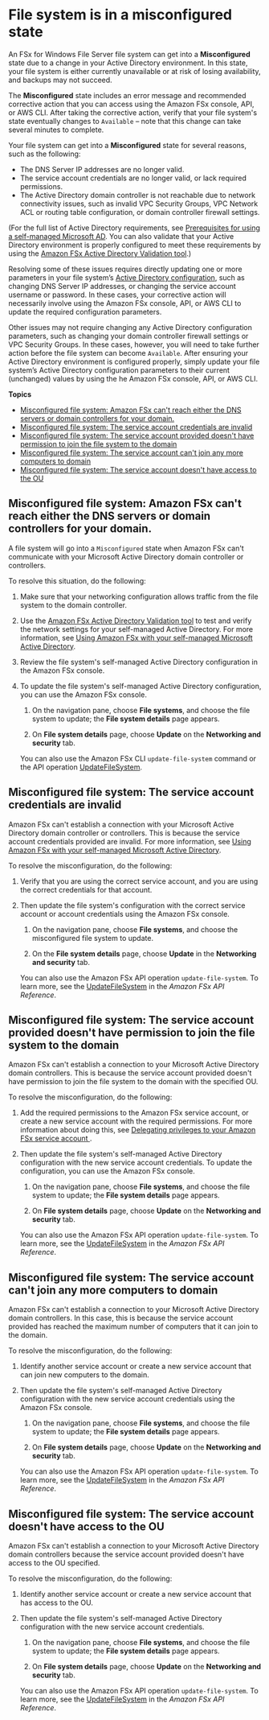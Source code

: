 # File system is in a misconfigured state<a name="misconfigured-ad-config"></a>

An FSx for Windows File Server file system can get into a **Misconfigured** state due to a change in your Active Directory environment\. In this state, your file system is either currently unavailable or at risk of losing availability, and backups may not succeed\.

The **Misconfigured** state includes an error message and recommended corrective action that you can access using the Amazon FSx console, API, or AWS CLI\. After taking the corrective action, verify that your file system's state eventually changes to `Available` – note that this change can take several minutes to complete\.

Your file system can get into a **Misconfigured** state for several reasons, such as the following:
+ The DNS Server IP addresses are no longer valid\.
+ The service account credentials are no longer valid, or lack required permissions\.
+ The Active Directory domain controller is not reachable due to network connectivity issues, such as invalid VPC Security Groups, VPC Network ACL or routing table configuration, or domain controller firewall settings\.

\(For the full list of Active Directory requirements, see [Prerequisites for using a self\-managed Microsoft AD](self-manage-prereqs.md)\. You can also validate that your Active Directory environment is properly configured to meet these requirements by using the [Amazon FSx Active Directory Validation tool](validate-ad-config.md#test-ad-network-config)\.\)

Resolving some of these issues requires directly updating one or more parameters in your file system’s [Active Directory configuration](https://docs.aws.amazon.com/fsx/latest/APIReference/API_SelfManagedActiveDirectoryConfigurationUpdates.html), such as changing DNS Server IP addresses, or changing the service account username or password\. In these cases, your corrective action will necessarily involve using the Amazon FSx console, API, or AWS CLI to update the required configuration parameters\.

Other issues may not require changing any Active Directory configuration parameters, such as changing your domain controller firewall settings or VPC Security Groups\. In these cases, however, you will need to take further action before the file system can become `Available`\. After ensuring your Active Directory environment is configured properly, simply update your file system’s Active Directory configuration parameters to their current \(unchanged\) values by using the he Amazon FSx console, API, or AWS CLI\.

**Topics**
+ [Misconfigured file system: Amazon FSx can't reach either the DNS servers or domain controllers for your domain\.](#w236aac43c13c19)
+ [Misconfigured file system: The service account credentials are invalid](#w236aac43c13c21)
+ [Misconfigured file system: The service account provided doesn't have permission to join the file system to the domain](#w236aac43c13c23)
+ [Misconfigured file system: The service account can't join any more computers to domain](#w236aac43c13c25)
+ [Misconfigured file system: The service account doesn't have access to the OU](#w236aac43c13c27)

## Misconfigured file system: Amazon FSx can't reach either the DNS servers or domain controllers for your domain\.<a name="w236aac43c13c19"></a>

A file system will go into a `Misconfigured` state when Amazon FSx can't communicate with your Microsoft Active Directory domain controller or controllers\.

To resolve this situation, do the following:

1. Make sure that your networking configuration allows traffic from the file system to the domain controller\.

1. Use the [ Amazon FSx Active Directory Validation tool](validate-ad-config.md) to test and verify the network settings for your self\-managed Active Directory\. For more information, see [Using Amazon FSx with your self\-managed Microsoft Active Directory](self-managed-AD.md)\. 

1. Review the file system's self\-managed Active Directory configuration in the Amazon FSx console\.

1. To update the file system's self\-managed Active Directory configuration, you can use the Amazon FSx console\.

   1. On the navigation pane, choose **File systems**, and choose the file system to update; the **File system details** page appears\.

   1. On **File system details** page, choose **Update** on the **Networking and security** tab\.

   You can also use the Amazon FSx CLI `update-file-system` command or the API operation [UpdateFileSystem](https://docs.aws.amazon.com/fsx/latest/APIReference/API_UpdateFileSystem.html)\.

## Misconfigured file system: The service account credentials are invalid<a name="w236aac43c13c21"></a>

Amazon FSx can't establish a connection with your Microsoft Active Directory domain controller or controllers\. This is because the service account credentials provided are invalid\. For more information, see [Using Amazon FSx with your self\-managed Microsoft Active Directory](self-managed-AD.md)\. 

To resolve the misconfiguration, do the following:

1. Verify that you are using the correct service account, and you are using the correct credentials for that account\.

1. Then update the file system's configuration with the correct service account or account credentials using the Amazon FSx console\.

   1. On the navigation pane, choose **File systems**, and choose the misconfigured file system to update\.

   1. On the **File system details** page, choose **Update** in the **Networking and security** tab\.

   You can also use the Amazon FSx API operation `update-file-system`\. To learn more, see the [UpdateFileSystem](https://docs.aws.amazon.com/fsx/latest/APIReference/API_UpdateFileSystem.html) in the *Amazon FSx API Reference*\.

## Misconfigured file system: The service account provided doesn't have permission to join the file system to the domain<a name="w236aac43c13c23"></a>

Amazon FSx can't establish a connection to your Microsoft Active Directory domain controllers\. This is because the service account provided doesn't have permission to join the file system to the domain with the specified OU\. 

To resolve the misconfiguration, do the following:

1. Add the required permissions to the Amazon FSx service account, or create a new service account with the required permissions\. For more information about doing this, see [ Delegating privileges to your Amazon FSx service account ](self-managed-AD-best-practices.md#connect_delegate_privileges)\.

1. Then update the file system's self\-managed Active Directory configuration with the new service account credentials\. To update the configuration, you can use the Amazon FSx console\. 

   1. On the navigation pane, choose **File systems**, and choose the file system to update; the **File system details** page appears\.

   1. On **File system details** page, choose **Update** on the **Networking and security** tab\. 

   You can also use the Amazon FSx API operation `update-file-system`\. To learn more, see the [UpdateFileSystem](https://docs.aws.amazon.com/fsx/latest/APIReference/API_UpdateFileSystem.html) in the *Amazon FSx API Reference*\.

## Misconfigured file system: The service account can't join any more computers to domain<a name="w236aac43c13c25"></a>

Amazon FSx can't establish a connection to your Microsoft Active Directory domain controllers\. In this case, this is because the service account provided has reached the maximum number of computers that it can join to the domain\. 

To resolve the misconfiguration, do the following:

1. Identify another service account or create a new service account that can join new computers to the domain\.

1. Then update the file system's self\-managed Active Directory configuration with the new service account credentials using the Amazon FSx console\.

   1. On the navigation pane, choose **File systems**, and choose the file system to update; the **File system details** page appears\.

   1. On **File system details** page, choose **Update** on the **Networking and security** tab\.

   You can also use the Amazon FSx API operation `update-file-system`\. To learn more, see the [UpdateFileSystem](https://docs.aws.amazon.com/fsx/latest/APIReference/API_UpdateFileSystem.html) in the *Amazon FSx API Reference*\.

## Misconfigured file system: The service account doesn't have access to the OU<a name="w236aac43c13c27"></a>

Amazon FSx can't establish a connection to your Microsoft Active Directory domain controllers because the service account provided doesn't have access to the OU specified\. 

To resolve the misconfiguration, do the following:

1.  Identify another service account or create a new service account that has access to the OU\.

1. Then update the file system's self\-managed Active Directory configuration with the new service account credentials\.

   1. On the navigation pane, choose **File systems**, and choose the file system to update; the **File system details** page appears\.

   1. On **File system details** page, choose **Update** on the **Networking and security** tab\.

   You can also use the Amazon FSx API operation `update-file-system`\. To learn more, see the [UpdateFileSystem](https://docs.aws.amazon.com/fsx/latest/APIReference/API_UpdateFileSystem.html) in the *Amazon FSx API Reference*\.